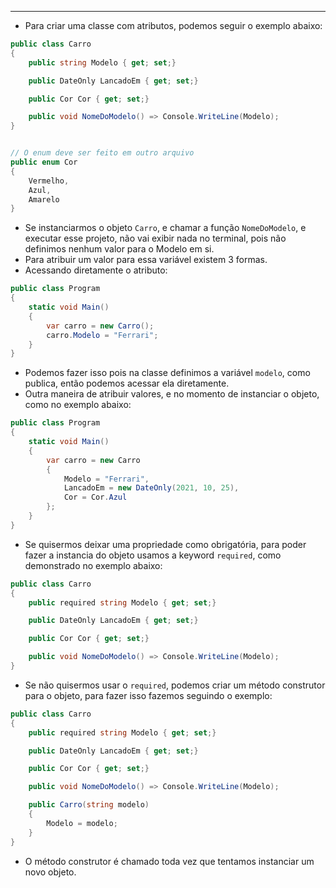 ___
- Para criar uma classe com atributos, podemos seguir o exemplo abaixo:
```c#
public class Carro 
{
	public string Modelo { get; set;}

	public DateOnly LancadoEm { get; set;}

	public Cor Cor { get; set;}

	public void NomeDoModelo() => Console.WriteLine(Modelo);
}


// O enum deve ser feito em outro arquivo
public enum Cor 
{
	Vermelho,
	Azul,
	Amarelo
}


```
- Se instanciarmos o objeto `Carro`, e chamar a função `NomeDoModelo`, e executar esse projeto, não vai exibir nada no terminal, pois não definimos nenhum valor para o Modelo em si.
- Para atribuir um valor para essa variável existem 3 formas.
- Acessando diretamente o atributo:
```c#
public class Program
{
	static void Main() 
	{
		var carro = new Carro();
		carro.Modelo = "Ferrari";
	}
}
```
- Podemos fazer isso pois na classe definimos a variável `modelo`, como publica, então podemos acessar ela diretamente.
- Outra maneira de atribuir valores, e no momento de instanciar o objeto, como no exemplo abaixo:
```c#
public class Program
{
	static void Main() 
	{
		var carro = new Carro 
		{
			Modelo = "Ferrari",
			LancadoEm = new DateOnly(2021, 10, 25),
			Cor = Cor.Azul
		};
	}
}
```
- Se quisermos deixar uma propriedade como obrigatória, para poder fazer a instancia do objeto usamos a keyword `required`, como demonstrado no exemplo abaixo:
```c#
public class Carro 
{
	public required string Modelo { get; set;}

	public DateOnly LancadoEm { get; set;}

	public Cor Cor { get; set;}

	public void NomeDoModelo() => Console.WriteLine(Modelo);
}
```
- Se não quisermos usar o `required`, podemos criar um método construtor para o objeto, para fazer isso fazemos seguindo o exemplo:
```c#
public class Carro 
{
	public required string Modelo { get; set;}

	public DateOnly LancadoEm { get; set;}

	public Cor Cor { get; set;}

	public void NomeDoModelo() => Console.WriteLine(Modelo);

	public Carro(string modelo) 
	{
		Modelo = modelo;
	}
}
```
- O método construtor é chamado toda vez que tentamos instanciar um novo objeto.
